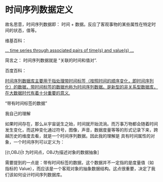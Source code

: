 # 时间序列数据定义

故名思意，时间序列数据即： 时间 + 数据。反应了客观事物的某些属性在特定时间的状态，值等。


维基百科：
   
[... time series through associated pairs of time(s) and value(s)  ...](https://en.wikipedia.org/wiki/Time_series_database)


简言之： 时间序列数据就是 “关联的时间和值对”.


百度百科：

   [时间序列数据库主要用于指处理带时间标签（按照时间的顺序变化，即时间序列化）的数据，带时间标签的数据也称为时间序列数据。是新型的非关系型数据库，在大数据时代有着十分重要的意义.](https://baike.baidu.com/item/%E6%97%B6%E9%97%B4%E5%BA%8F%E5%88%97%E6%95%B0%E6%8D%AE%E5%BA%93/9731597?fr=aladdin)

“带有时间标签的数据”


我自己的理解
 
 如果时间存在，那么从宇宙诞生之始，时间就开始流淌。而万事万物都会随着时间发生变化，而这种变化通过符号，图像，声音，数据度量等等的形式记录下来，跨越历史的维度去看，就是一个时间序列数据。因此我的理解是
 具有时间属性的对象，一个时间序列可以定义为：

 [{t,OBJ}|t 为时间点，OBJ为描述对象的数据抽象]

 需要提到的一点是：带有时间标签的数据，这个数据并不一定指的是度量值（如 指标的  Value），而应该是一个客观对象的抽象数据结构。这点很重要，决定了我们该如何设计时间序列数据库。



<!-- 
 以上官网的定义，默默的隐含了一些高度的抽象，即将事物的本质，或者其内在关系忽略，仅仅聚焦到这些对象的某个维度属性的度量值在时间范围内变化情况，由此来定义时间序列数据。并由此来设计了时间序列数据数据库。这样简化了对客观事物建模的复杂度，但同时丢失了内在的一些信息。问题的关键在于，如何去做权衡和取舍。在某些情况下，
 某些事物可能并不需要其它的维度信息，比如说空间坐标，但在某些情况下这些信息又可能也是需要的。
 -->
